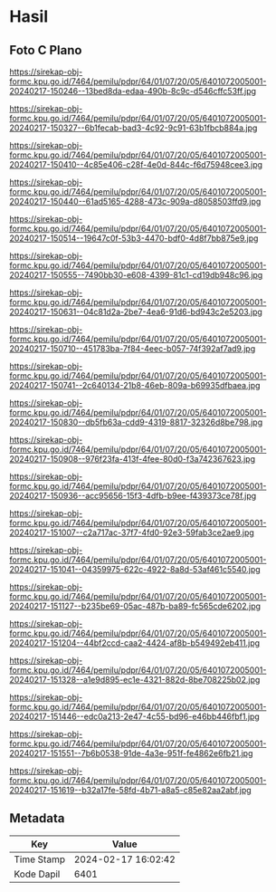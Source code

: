 # Hasil

## Foto C Plano

https://sirekap-obj-formc.kpu.go.id/7464/pemilu/pdpr/64/01/07/20/05/6401072005001-20240217-150246--13bed8da-edaa-490b-8c9c-d546cffc53ff.jpg

https://sirekap-obj-formc.kpu.go.id/7464/pemilu/pdpr/64/01/07/20/05/6401072005001-20240217-150327--6b1fecab-bad3-4c92-9c91-63b1fbcb884a.jpg

https://sirekap-obj-formc.kpu.go.id/7464/pemilu/pdpr/64/01/07/20/05/6401072005001-20240217-150410--4c85e406-c28f-4e0d-844c-f6d75948cee3.jpg

https://sirekap-obj-formc.kpu.go.id/7464/pemilu/pdpr/64/01/07/20/05/6401072005001-20240217-150440--61ad5165-4288-473c-909a-d8058503ffd9.jpg

https://sirekap-obj-formc.kpu.go.id/7464/pemilu/pdpr/64/01/07/20/05/6401072005001-20240217-150514--19647c0f-53b3-4470-bdf0-4d8f7bb875e9.jpg

https://sirekap-obj-formc.kpu.go.id/7464/pemilu/pdpr/64/01/07/20/05/6401072005001-20240217-150555--7490bb30-e608-4399-81c1-cd19db948c96.jpg

https://sirekap-obj-formc.kpu.go.id/7464/pemilu/pdpr/64/01/07/20/05/6401072005001-20240217-150631--04c81d2a-2be7-4ea6-91d6-bd943c2e5203.jpg

https://sirekap-obj-formc.kpu.go.id/7464/pemilu/pdpr/64/01/07/20/05/6401072005001-20240217-150710--451783ba-7f84-4eec-b057-74f392af7ad9.jpg

https://sirekap-obj-formc.kpu.go.id/7464/pemilu/pdpr/64/01/07/20/05/6401072005001-20240217-150741--2c640134-21b8-46eb-809a-b69935dfbaea.jpg

https://sirekap-obj-formc.kpu.go.id/7464/pemilu/pdpr/64/01/07/20/05/6401072005001-20240217-150830--db5fb63a-cdd9-4319-8817-32326d8be798.jpg

https://sirekap-obj-formc.kpu.go.id/7464/pemilu/pdpr/64/01/07/20/05/6401072005001-20240217-150908--976f23fa-413f-4fee-80d0-f3a742367623.jpg

https://sirekap-obj-formc.kpu.go.id/7464/pemilu/pdpr/64/01/07/20/05/6401072005001-20240217-150936--acc95656-15f3-4dfb-b9ee-f439373ce78f.jpg

https://sirekap-obj-formc.kpu.go.id/7464/pemilu/pdpr/64/01/07/20/05/6401072005001-20240217-151007--c2a717ac-37f7-4fd0-92e3-59fab3ce2ae9.jpg

https://sirekap-obj-formc.kpu.go.id/7464/pemilu/pdpr/64/01/07/20/05/6401072005001-20240217-151041--04359975-622c-4922-8a8d-53af461c5540.jpg

https://sirekap-obj-formc.kpu.go.id/7464/pemilu/pdpr/64/01/07/20/05/6401072005001-20240217-151127--b235be69-05ac-487b-ba89-fc565cde6202.jpg

https://sirekap-obj-formc.kpu.go.id/7464/pemilu/pdpr/64/01/07/20/05/6401072005001-20240217-151204--44bf2ccd-caa2-4424-af8b-b549492eb411.jpg

https://sirekap-obj-formc.kpu.go.id/7464/pemilu/pdpr/64/01/07/20/05/6401072005001-20240217-151328--a1e9d895-ec1e-4321-882d-8be708225b02.jpg

https://sirekap-obj-formc.kpu.go.id/7464/pemilu/pdpr/64/01/07/20/05/6401072005001-20240217-151446--edc0a213-2e47-4c55-bd96-e46bb446fbf1.jpg

https://sirekap-obj-formc.kpu.go.id/7464/pemilu/pdpr/64/01/07/20/05/6401072005001-20240217-151551--7b6b0538-91de-4a3e-951f-fe4862e6fb21.jpg

https://sirekap-obj-formc.kpu.go.id/7464/pemilu/pdpr/64/01/07/20/05/6401072005001-20240217-151619--b32a17fe-58fd-4b71-a8a5-c85e82aa2abf.jpg


## Metadata

| Key        | Value               |
| ---------- | ------------------- |
| Time Stamp | 2024-02-17 16:02:42 |
| Kode Dapil | 6401                |



